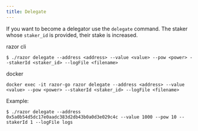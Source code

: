 ```yaml
---
title: Delegate
---
```


If you want to become a delegator use the `delegate` command. The staker whose `staker_id` is provided, their stake is increased.

razor cli

```
$ ./razor delegate --address <address> --value <value> --pow <power> --stakerId <staker_id> --logFile <filename>
```

docker

```
docker exec -it razor-go razor delegate --address <address> --value <value> --pow <power> --stakerId <staker_id> --logFile <filename>
```

Example:

```
$ ./razor delegate --address 0x5a0b54d5dc17e0aadc383d2db43b0a0d3e029c4c --value 1000 --pow 10 --stakerId 1 --logFile logs
```
